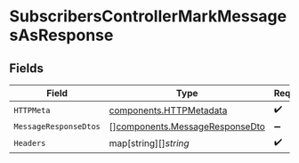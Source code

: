 # SubscribersControllerMarkMessagesAsResponse


## Fields

| Field                                                                            | Type                                                                             | Required                                                                         | Description                                                                      |
| -------------------------------------------------------------------------------- | -------------------------------------------------------------------------------- | -------------------------------------------------------------------------------- | -------------------------------------------------------------------------------- |
| `HTTPMeta`                                                                       | [components.HTTPMetadata](../../models/components/httpmetadata.md)               | :heavy_check_mark:                                                               | N/A                                                                              |
| `MessageResponseDtos`                                                            | [][components.MessageResponseDto](../../models/components/messageresponsedto.md) | :heavy_minus_sign:                                                               | Created                                                                          |
| `Headers`                                                                        | map[string][]*string*                                                            | :heavy_check_mark:                                                               | N/A                                                                              |